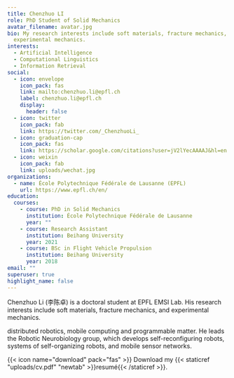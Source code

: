 ```yaml
---
title: Chenzhuo LI
role: PhD Student of Solid Mechanics
avatar_filename: avatar.jpg
bio: My research interests include soft materials, fracture mechanics, and
  experimental mechanics.
interests:
  - Artificial Intelligence
  - Computational Linguistics
  - Information Retrieval
social:
  - icon: envelope
    icon_pack: fas
    link: mailto:chenzhuo.li@epfl.ch
    label: chenzhuo.li@epfl.ch
    display:
      header: false
  - icon: twitter
    icon_pack: fab
    link: https://twitter.com/_ChenzhuoLi_
  - icon: graduation-cap
    icon_pack: fas
    link: https://scholar.google.com/citations?user=jV2lYecAAAAJ&hl=en
  - icon: weixin
    icon_pack: fab
    link: uploads/wechat.jpg
organizations:
  - name: École Polytechnique Fédérale de Lausanne (EPFL)
    url: https://www.epfl.ch/en/
education:
  courses:
    - course: PhD in Solid Mechanics
      institution: École Polytechnique Fédérale de Lausanne
      year: ""
    - course: Research Assistant
      institution: Beihang University
      year: 2021
    - course: BSc in Flight Vehicle Propulsion
      institution: Beihang University
      year: 2018
email: ""
superuser: true
highlight_name: false
---
```

Chenzhuo Li (李陈卓) is a doctoral student at EPFL EMSI Lab. His research interests include soft materials, fracture mechanics, and experimental mechanics.

distributed robotics, mobile computing and programmable matter. He leads the Robotic Neurobiology group, which develops self-reconfiguring robots, systems of self-organizing robots, and mobile sensor networks.

{{< icon name="download" pack="fas" >}} Download my {{< staticref "uploads/cv.pdf" "newtab" >}}resumé{{< /staticref >}}.